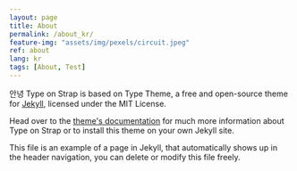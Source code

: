 ```yaml
---
layout: page
title: About
permalink: /about_kr/
feature-img: "assets/img/pexels/circuit.jpeg"
ref: about
lang: kr
tags: [About, Test]
---
```


안녕 Type on Strap is based on Type Theme, a free and open-source theme for [Jekyll](http://jekyllrb.com/), licensed under the MIT License.

Head over to the [theme's documentation](https://github.io/sylhare/Type-on-Strap) for much more information about Type on Strap or to install this theme on your own Jekyll site.

This file is an example of a page in Jekyll, that automatically shows up in the header navigation, you can delete or modify this file freely.
 
